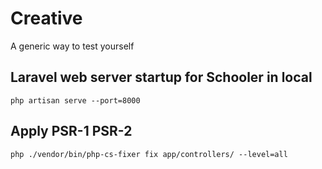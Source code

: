 Creative
========

A generic way to test yourself

## Laravel web server startup for Schooler in local
    php artisan serve --port=8000

## Apply PSR-1 PSR-2

    php ./vendor/bin/php-cs-fixer fix app/controllers/ --level=all
